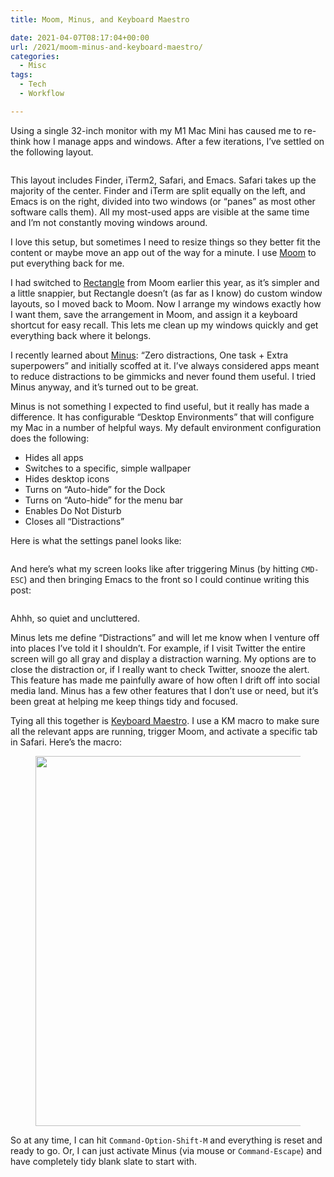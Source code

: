 ```yaml
---
title: Moom, Minus, and Keyboard Maestro

date: 2021-04-07T08:17:04+00:00
url: /2021/moom-minus-and-keyboard-maestro/
categories:
  - Misc
tags:
  - Tech
  - Workflow

---
```

<!--kg-card-begin: html-->Using a single 32-inch monitor with my M1 Mac Mini has caused me to re-think how I manage apps and windows. After a few iterations, I&#8217;ve settled on the following layout.

<div class="wp-block-image">
  <figure class="aligncenter"><img loading="lazy"  src="/img/2021/04/2021-04-07_desktop.png" alt=""  /></figure>
</div>

This layout includes Finder, iTerm2, Safari, and Emacs. Safari takes up the majority of the center. Finder and iTerm are split equally on the left, and Emacs is on the right, divided into two windows (or &#8220;panes&#8221; as most other software calls them). All my most-used apps are visible at the same time and I&#8217;m not constantly moving windows around.

I love this setup, but sometimes I need to resize things so they better fit the content or maybe move an app out of the way for a minute. I use [Moom][1] to put everything back for me.

I had switched to [Rectangle][2] from Moom earlier this year, as it&#8217;s simpler and a little snappier, but Rectangle doesn&#8217;t (as far as I know) do custom window layouts, so I moved back to Moom. Now I arrange my windows exactly how I want them, save the arrangement in Moom, and assign it a keyboard shortcut for easy recall. This lets me clean up my windows quickly and get everything back where it belongs.

I recently learned about [Minus][3]: &#8220;Zero distractions, One task + Extra superpowers&#8221; and initially scoffed at it. I&#8217;ve always considered apps meant to reduce distractions to be gimmicks and never found them useful. I tried Minus anyway, and it&#8217;s turned out to be great.

Minus is not something I expected to find useful, but it really has made a difference. It has configurable &#8220;Desktop Environments&#8221; that will configure my Mac in a number of helpful ways. My default environment configuration does the following:

  * Hides all apps
  * Switches to a specific, simple wallpaper
  * Hides desktop icons
  * Turns on &#8220;Auto-hide&#8221; for the Dock
  * Turns on &#8220;Auto-hide&#8221; for the menu bar
  * Enables Do Not Disturb
  * Closes all &#8220;Distractions&#8221;

Here is what the settings panel looks like:

<div class="wp-block-image">
  <figure class="aligncenter"><img loading="lazy" src="/img/2021/04/2021-04-07_minus.png" alt=""  /></figure>
</div>

And here&#8217;s what my screen looks like after triggering Minus (by hitting `CMD-ESC`) and then bringing Emacs to the front so I could continue writing this post:

<div class="wp-block-image">
  <figure class="aligncenter"><img loading="lazy" src="/img/2021/04/2021-04-07_writing.png" alt=""  /></figure>
</div>

Ahhh, so quiet and uncluttered.

Minus lets me define &#8220;Distractions&#8221; and will let me know when I venture off into places I&#8217;ve told it I shouldn&#8217;t. For example, if I visit Twitter the entire screen will go all gray and display a distraction warning. My options are to close the distraction or, if I really want to check Twitter, snooze the alert. This feature has made me painfully aware of how often I drift off into social media land. Minus has a few other features that I don&#8217;t use or need, but it&#8217;s been great at helping me keep things tidy and focused.

Tying all this together is [Keyboard Maestro][4]. I use a KM macro to make sure all the relevant apps are running, trigger Moom, and activate a specific tab in Safari. Here&#8217;s the macro:

<div class="wp-block-image">
  <figure class="aligncenter"><img loading="lazy" width="781" height="592" src="/img/2021/04/2021-04-07_km.png" alt=""  /></figure>
</div>

So at any time, I can hit `Command-Option-Shift-M` and everything is reset and ready to go. Or, I can just activate Minus (via mouse or `Command-Escape`) and have completely tidy blank slate to start with.

<!--kg-card-end: html-->

 [1]: https://manytricks.com/moom/
 [2]: https://rectangleapp.com
 [3]: https://www.minus.app
 [4]: https://www.keyboardmaestro.com/main/
